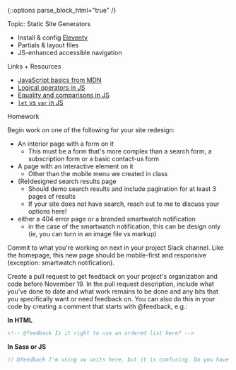 {::options parse_block_html="true" /}
<section class="accordion-wrapper">

<div class="accordion-title js-trigger-content-toggle">
Topic: Static Site Generators
</div>

- Install & config [Eleventy](https://www.11ty.io/)
- Partials & layout files
- JS-enhanced accessible navigation

<!-- {::options parse_block_html="true" /}
<div class="accordion-title has-no-content js-content-toggle-ignore">

Slides

[PDF](files/w10-.min.pdf){:target="_blank"} ( KB)

</div>-->

<div class="accordion-title js-trigger-content-toggle">
Links + Resources
</div>

- [JavaScript basics from MDN](https://developer.mozilla.org/en-US/docs/Learn/Getting_started_with_the_web/JavaScript_basics)
- [Logical operators in JS](https://developer.mozilla.org/en-US/docs/Web/JavaScript/Reference/Operators/Logical_Operators)
-  [Equality and comparisons in JS](https://developer.mozilla.org/en-US/docs/Web/JavaScript/Equality_comparisons_and_sameness)
- [`let` vs `var` in JS](https://hackernoon.com/heres-the-difference-between-let-and-var-in-javascript-83d8864b74c0)

<div class="accordion-title js-trigger-content-toggle">
Homework
</div>

Begin work on one of the following for your site redesign:
- An interior page with a form on it
  - This must be a form that's more complex than a search form, a subscription form or a basic contact-us form
- A page with an interactive element on it
  - Other than the mobile menu we created in class
- (Re)designed search results page
  - Should demo search results and include pagination for at least 3 pages of results
  - If your site does not have search, reach out to me to discuss your options here!
- either a 404 error page or a branded smartwatch notification
  - in the case of the smartwatch notification, this can be design only (ie, you can turn in an image file vs markup)

Commit to what you're working on next in your project Slack channel. Like the homepage, this new page should be mobile-first and responsive (exception: smartwatch notification).

Create a pull request to get feedback on your project's organization and code before November 19. In the pull request description, include what you've done to date and what work remains to be done and any bits that you specifically want or need feedback on. You can also do this in your code by creating a comment that starts with @feedback, e.g.:

**In HTML**
```html
<!-- @feedback Is it right to use an ordered list here? -->
```

**In Sass or JS**
```scss
// @feedback I'm using vw units here, but it is confusing. Do you have a better suggestion?
```

</section>
